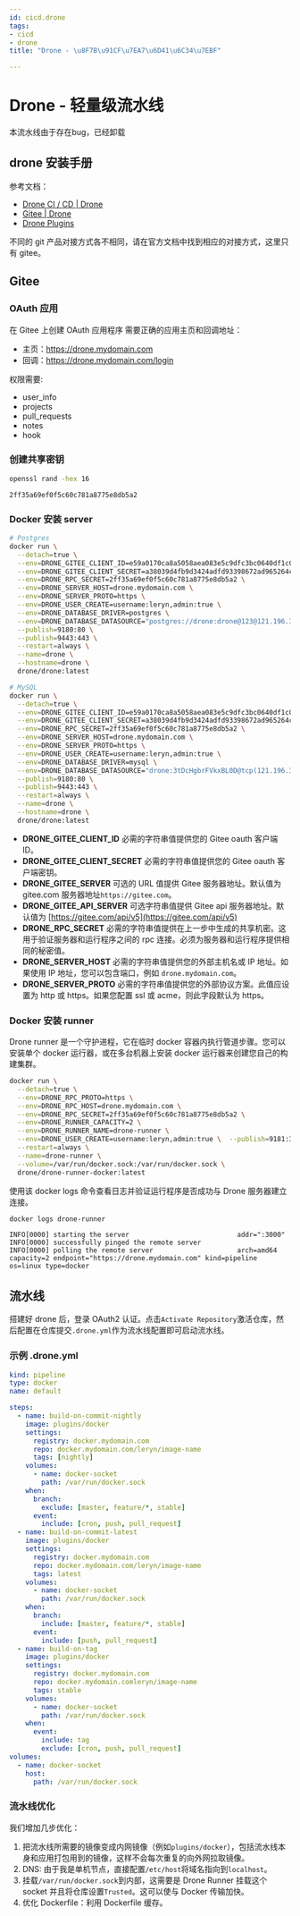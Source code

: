 ```yaml
---
id: cicd.drone
tags:
- cicd
- drone
title: "Drone - \u8F7B\u91CF\u7EA7\u6D41\u6C34\u7EBF"

---
```



# Drone - 轻量级流水线
本流水线由于存在bug，已经卸载


## drone 安装手册
参考文档：

- [Drone CI / CD | Drone](https://docs.drone.io)
- [Gitee | Drone](https://docs.drone.io/server/provider/gitee/)
- [Drone Plugins](https://plugins.drone.io/)

不同的 git 产品对接方式各不相同，请在官方文档中找到相应的对接方式，这里只有 gitee。


## Gitee


### OAuth 应用
在 Gitee 上创建 OAuth 应用程序
需要正确的应用主页和回调地址：

- 主页：https://drone.mydomain.com
- 回调：https://drone.mydomain.com/login

权限需要:

- user_info
- projects
- pull_requests
- notes
- hook


### 创建共享密钥
```bash
openssl rand -hex 16
```
```
2ff35a69ef0f5c60c781a8775e8db5a2
```


### Docker 安装 server
```bash
# Postgres
docker run \
  --detach=true \
  --env=DRONE_GITEE_CLIENT_ID=e59a0170ca8a5058aea083e5c9dfc3bc0640df1c0ca2f94d5cabc9994dc21d30 \
  --env=DRONE_GITEE_CLIENT_SECRET=a38039d4fb9d3424adfd93398672ad965264c97dabd00469e4370ab7354ef890 \
  --env=DRONE_RPC_SECRET=2ff35a69ef0f5c60c781a8775e8db5a2 \
  --env=DRONE_SERVER_HOST=drone.mydomain.com \
  --env=DRONE_SERVER_PROTO=https \
  --env=DRONE_USER_CREATE=username:leryn,admin:true \
  --env=DRONE_DATABASE_DRIVER=postgres \
  --env=DRONE_DATABASE_DATASOURCE="postgres://drone:drone@123@121.196.30.39:5432/drone?sslmode=disable" \
  --publish=9180:80 \
  --publish=9443:443 \
  --restart=always \
  --name=drone \
  --hostname=drone \
  drone/drone:latest

# MySQL
docker run \
  --detach=true \
  --env=DRONE_GITEE_CLIENT_ID=e59a0170ca8a5058aea083e5c9dfc3bc0640df1c0ca2f94d5cabc9994dc21d30 \
  --env=DRONE_GITEE_CLIENT_SECRET=a38039d4fb9d3424adfd93398672ad965264c97dabd00469e4370ab7354ef890 \
  --env=DRONE_RPC_SECRET=2ff35a69ef0f5c60c781a8775e8db5a2 \
  --env=DRONE_SERVER_HOST=drone.mydomain.com \
  --env=DRONE_SERVER_PROTO=https \
  --env=DRONE_USER_CREATE=username:leryn,admin:true \
  --env=DRONE_DATABASE_DRIVER=mysql \
  --env=DRONE_DATABASE_DATASOURCE="drone:3tDcHgbrFVkxBL0D@tcp(121.196.30.39:3306)/drone?parseTime=true" \
  --publish=9180:80 \
  --publish=9443:443 \
  --restart=always \
  --name=drone \
  --hostname=drone \
  drone/drone:latest
```

- **DRONE_GITEE_CLIENT_ID**
必需的字符串值提供您的 Gitee oauth 客户端 ID。
- **DRONE_GITEE_CLIENT_SECRET**
必需的字符串值提供您的 Gitee oauth 客户端密钥。
- **DRONE_GITEE_SERVER**
可选的 URL 值提供 Gitee 服务器地址。默认值为 gitee.com 服务器地址`https://gitee.com`。
- **DRONE_GITEE_API_SERVER**
可选字符串值提供 Gitee api 服务器地址。默认值为 [https://gitee.com/api/v5](https://gitee.com/api/v5)
- **DRONE_RPC_SECRET**
必需的字符串值提供在上一步中生成的共享机密。这用于验证服务器和运行程序之间的 rpc 连接。必须为服务器和运行程序提供相同的秘密值。
- **DRONE_SERVER_HOST**
必需的字符串值提供您的外部主机名或 IP 地址。如果使用 IP 地址，您可以包含端口，例如 `drone.mydomain.com`。
- **DRONE_SERVER_PROTO**
必需的字符串值提供您的外部协议方案。此值应设置为 http 或 https。如果您配置 ssl 或 acme，则此字段默认为 https。


### Docker 安装 runner
Drone runner 是一个守护进程，它在临时 docker 容器内执行管道步骤。您可以安装单个 docker 运行器，或在多台机器上安装 docker 运行器来创建您自己的构建集群。
```bash
docker run \
  --detach=true \
  --env=DRONE_RPC_PROTO=https \
  --env=DRONE_RPC_HOST=drone.mydomain.com \
  --env=DRONE_RPC_SECRET=2ff35a69ef0f5c60c781a8775e8db5a2 \
  --env=DRONE_RUNNER_CAPACITY=2 \
  --env=DRONE_RUNNER_NAME=drone-runner \
  --env=DRONE_USER_CREATE=username:leryn,admin:true \  --publish=9181:3000 \
  --restart=always \
  --name=drone-runner \
  --volume=/var/run/docker.sock:/var/run/docker.sock \
  drone/drone-runner-docker:latest
```
使用该 docker logs 命令查看日志并验证运行程序是否成功与 Drone 服务器建立连接。
```bash
docker logs drone-runner
```
```
INFO[0000] starting the server                           addr=":3000"
INFO[0000] successfully pinged the remote server
INFO[0000] polling the remote server                     arch=amd64 capacity=2 endpoint="https://drone.mydomain.com" kind=pipeline os=linux type=docker
```


## 流水线
搭建好 drone 后，登录 OAuth2 认证。点击`Activate Repository`激活仓库，然后配置在仓库提交`.drone.yml`作为流水线配置即可启动流水线。


### 示例 .drone.yml
```yaml
kind: pipeline
type: docker
name: default

steps:
  - name: build-on-commit-nightly
    image: plugins/docker
    settings:
      registry: docker.mydomain.com
      repo: docker.mydomain.com/leryn/image-name
      tags: [nightly]
    volumes:
      - name: docker-socket
        path: /var/run/docker.sock
    when:
      branch:
        exclude: [master, feature/*, stable]
      event:
        include: [cron, push, pull_request]
  - name: build-on-commit-latest
    image: plugins/docker
    settings:
      registry: docker.mydomain.com
      repo: docker.mydomain.com/leryn/image-name
      tags: latest
    volumes:
      - name: docker-socket
        path: /var/run/docker.sock
    when:
      branch:
        include: [master, feature/*, stable]
      event:
        include: [push, pull_request]
  - name: build-on-tag
    image: plugins/docker
    settings:
      registry: docker.mydomain.com
      repo: docker.mydomain.comleryn/image-name
      tags: stable
    volumes:
      - name: docker-socket
        path: /var/run/docker.sock
    when:
      event:
        include: tag
        exclude: [cron, push, pull_request]
volumes:
  - name: docker-socket
    host:
      path: /var/run/docker.sock
```


### 流水线优化
我们增加几步优化：

1. 把流水线所需要的镜像变成内网镜像（例如`plugins/docker`），包括流水线本身和应用打包用到的镜像，这样不会每次重复的向外网拉取镜像。
2. DNS: 由于我是单机节点，直接配置`/etc/host`将域名指向到`localhost`。
3. 挂载`/var/run/docker.sock`到内部，这需要是 Drone Runner 挂载这个 socket 并且将仓库设置`Trusted`。这可以使与 Docker 传输加快。
4. 优化 Dockerfile：利用 Dockerfile 缓存。
